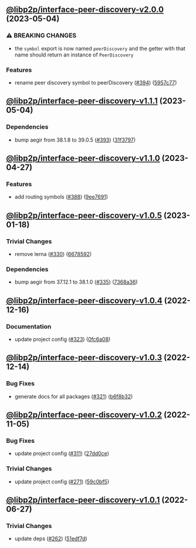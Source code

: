 ## [@libp2p/interface-peer-discovery-v2.0.0](https://github.com/libp2p/js-libp2p-interfaces/compare/@libp2p/interface-peer-discovery-v1.1.1...@libp2p/interface-peer-discovery-v2.0.0) (2023-05-04)


### ⚠ BREAKING CHANGES

* the `symbol` export is now named `peerDiscovery` and the getter with that name should return an instance of `PeerDiscovery`

### Features

* rename peer discovery symbol to peerDiscovery ([#394](https://github.com/libp2p/js-libp2p-interfaces/issues/394)) ([5957c77](https://github.com/libp2p/js-libp2p-interfaces/commit/5957c77718df6e6336ca22386d8c03a045fd1d89))

## [@libp2p/interface-peer-discovery-v1.1.1](https://github.com/libp2p/js-libp2p-interfaces/compare/@libp2p/interface-peer-discovery-v1.1.0...@libp2p/interface-peer-discovery-v1.1.1) (2023-05-04)


### Dependencies

* bump aegir from 38.1.8 to 39.0.5 ([#393](https://github.com/libp2p/js-libp2p-interfaces/issues/393)) ([31f3797](https://github.com/libp2p/js-libp2p-interfaces/commit/31f3797b24f7c23f3f16e9db3a230bd5f7cd5175))

## [@libp2p/interface-peer-discovery-v1.1.0](https://github.com/libp2p/js-libp2p-interfaces/compare/@libp2p/interface-peer-discovery-v1.0.5...@libp2p/interface-peer-discovery-v1.1.0) (2023-04-27)


### Features

* add routing symbols ([#388](https://github.com/libp2p/js-libp2p-interfaces/issues/388)) ([9ee7691](https://github.com/libp2p/js-libp2p-interfaces/commit/9ee76915d2b8298d99557e105c4f71d585e97e7d))

## [@libp2p/interface-peer-discovery-v1.0.5](https://github.com/libp2p/js-libp2p-interfaces/compare/@libp2p/interface-peer-discovery-v1.0.4...@libp2p/interface-peer-discovery-v1.0.5) (2023-01-18)


### Trivial Changes

* remove lerna ([#330](https://github.com/libp2p/js-libp2p-interfaces/issues/330)) ([6678592](https://github.com/libp2p/js-libp2p-interfaces/commit/6678592dd0cf601a2671852f9d2a0aff5dee2b18))


### Dependencies

* bump aegir from 37.12.1 to 38.1.0 ([#335](https://github.com/libp2p/js-libp2p-interfaces/issues/335)) ([7368a36](https://github.com/libp2p/js-libp2p-interfaces/commit/7368a363423a08e8fa247dcb76ea13e4cf030d65))

## [@libp2p/interface-peer-discovery-v1.0.4](https://github.com/libp2p/js-libp2p-interfaces/compare/@libp2p/interface-peer-discovery-v1.0.3...@libp2p/interface-peer-discovery-v1.0.4) (2022-12-16)


### Documentation

* update project config ([#323](https://github.com/libp2p/js-libp2p-interfaces/issues/323)) ([0fc6a08](https://github.com/libp2p/js-libp2p-interfaces/commit/0fc6a08e9cdcefe361fe325281a3a2a03759ff59))

## [@libp2p/interface-peer-discovery-v1.0.3](https://github.com/libp2p/js-libp2p-interfaces/compare/@libp2p/interface-peer-discovery-v1.0.2...@libp2p/interface-peer-discovery-v1.0.3) (2022-12-14)


### Bug Fixes

* generate docs for all packages ([#321](https://github.com/libp2p/js-libp2p-interfaces/issues/321)) ([b6f8b32](https://github.com/libp2p/js-libp2p-interfaces/commit/b6f8b32a920c15a28fe021e6050e31aaae89d518))

## [@libp2p/interface-peer-discovery-v1.0.2](https://github.com/libp2p/js-libp2p-interfaces/compare/@libp2p/interface-peer-discovery-v1.0.1...@libp2p/interface-peer-discovery-v1.0.2) (2022-11-05)


### Bug Fixes

* update project config ([#311](https://github.com/libp2p/js-libp2p-interfaces/issues/311)) ([27dd0ce](https://github.com/libp2p/js-libp2p-interfaces/commit/27dd0ce3c249892ac69cbb24ddaf0b9f32385e37))


### Trivial Changes

* update project config ([#271](https://github.com/libp2p/js-libp2p-interfaces/issues/271)) ([59c0bf5](https://github.com/libp2p/js-libp2p-interfaces/commit/59c0bf5e0b05496fca2e4902632b61bb41fad9e9))

## [@libp2p/interface-peer-discovery-v1.0.1](https://github.com/libp2p/js-libp2p-interfaces/compare/@libp2p/interface-peer-discovery-v1.0.0...@libp2p/interface-peer-discovery-v1.0.1) (2022-06-27)


### Trivial Changes

* update deps ([#262](https://github.com/libp2p/js-libp2p-interfaces/issues/262)) ([51edf7d](https://github.com/libp2p/js-libp2p-interfaces/commit/51edf7d9b3765a6f75c915b1483ea345d0133a41))
